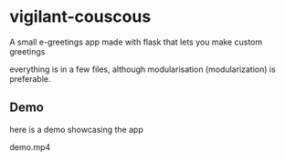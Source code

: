 # vigilant-couscous

A small e-greetings app made with flask that lets you make custom greetings

everything is in a few files, although modularisation (modularization) is preferable.

## Demo

here is a demo showcasing the app

demo.mp4
